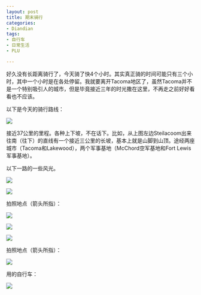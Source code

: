```yaml
---
layout: post
title: 期末骑行
categories:
- Diandian
tags:
- 自行车
- 日常生活
- PLU

---
```

<p>好久没有长距离骑行了，今天骑了快4个小时。其实真正骑的时间可能只有三个小时，其中一个小时是在各处停留。我就要离开Tacoma地区了，虽然Tacoma并不是一个特别吸引人的城市，但是毕竟接近三年的时光撒在这里，不再走之前好好看看也不应该。</p>
<p>以下是今天的骑行路线：</p>
<p class="edui-filter-align-center"><img src="http://m2.img.srcdd.com/farm5/d/2013/0510/13/976E6302747E5928E02EAC5F0FB4AC7A_B500_900_500_225.PNG" /><br /></p>
<p class="edui-filter-align-left">接近37公里的里程。各种上下坡，不在话下。比如，从上图左边Steilacoom出来往南（往下）的直线有一个接近三公里的长坡，基本上就是山脚到山顶。途经两座城市（Tacoma和Lakewood），两个军事基地（McChord空军基地和Fort Lewis军事基地）。<br /></p>
<p class="edui-filter-align-left">以下一路的一些风光。</p>
<p class="edui-filter-align-left"><img src="http://m3.img.srcdd.com/farm5/d/2013/0510/13/BF3457296FE2AE8BF3B82DB84F338825_B500_900_500_1813.JPEG" /><br /></p>
<p class="edui-filter-align-left"><img src="http://m2.img.srcdd.com/farm4/d/2013/0510/13/08A8044637BC87866DFEE41D27E43E8A_B500_900_500_666.JPEG" /><br /></p>
<p class="edui-filter-align-left">拍照地点（箭头所指）：</p>
<p class="edui-filter-align-left"><img src="http://m1.img.srcdd.com/farm4/d/2013/0510/13/97142A91C5CA625FB0C4023ED7C25365_B500_900_500_225.PNG" /><br /></p>
<p class="edui-filter-align-left"><img src="http://m1.img.srcdd.com/farm4/d/2013/0510/13/328E245BC53F1BCC668A4AFCDA73ADF6_B500_900_500_375.JPEG" /><br /></p>
<p class="edui-filter-align-left"><img src="http://m1.img.srcdd.com/farm5/d/2013/0510/13/3AF78DC041072D08EC2737199F20F2ED_B500_900_500_1960.JPEG" /><br /></p>
<p class="edui-filter-align-left">拍照地点（箭头所指）：</p>
<p class="edui-filter-align-left"><img src="http://m3.img.srcdd.com/farm4/d/2013/0510/13/FC2D4014178A8105A6D22AB89E36D4E1_B500_900_500_225.PNG" /><br /></p>
<p class="edui-filter-align-left">用的自行车：</p>
<p class="edui-filter-align-left"><img src="http://m2.img.srcdd.com/farm5/d/2013/0510/13/26B60BE4591A75742184664CAA387513_B500_900_500_666.JPEG" /><br /></p>